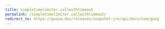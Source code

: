 ```yaml
---
title: simpletimelimiter.callwithtimeout
permalink: /simpletimelimiter.callwithtimeout/
redirect_to: https://guava.dev/releases/snapshot-jre/api/docs/com/google/common/util/concurrent/SimpleTimeLimiter.html#callWithTimeout-java.util.concurrent.Callable-long-java.util.concurrent.TimeUnit-
---
```

